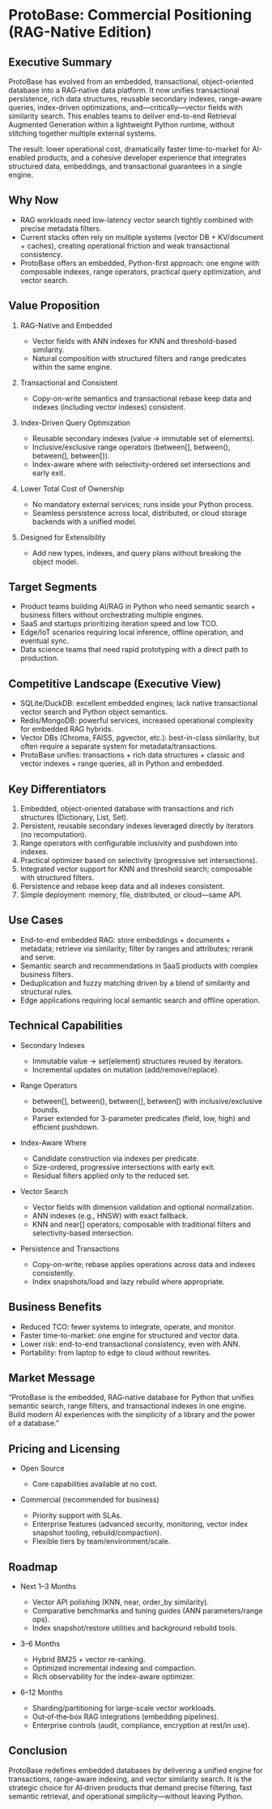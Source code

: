 # ProtoBase: Commercial Positioning (RAG-Native Edition)

## Executive Summary

ProtoBase has evolved from an embedded, transactional, object-oriented database into a RAG‑native data platform. It now unifies transactional persistence, rich data structures, reusable secondary indexes, range-aware queries, index-driven optimizations, and—critically—vector fields with similarity search. This enables teams to deliver end-to-end Retrieval Augmented Generation within a lightweight Python runtime, without stitching together multiple external systems.

The result: lower operational cost, dramatically faster time-to-market for AI-enabled products, and a cohesive developer experience that integrates structured data, embeddings, and transactional guarantees in a single engine.

## Why Now

- RAG workloads need low-latency vector search tightly combined with precise metadata filters.
- Current stacks often rely on multiple systems (vector DB + KV/document + caches), creating operational friction and weak transactional consistency.
- ProtoBase offers an embedded, Python-first approach: one engine with composable indexes, range operators, practical query optimization, and vector search.

## Value Proposition

1. RAG-Native and Embedded
   - Vector fields with ANN indexes for KNN and threshold-based similarity.
   - Natural composition with structured filters and range predicates within the same engine.

2. Transactional and Consistent
   - Copy-on-write semantics and transactional rebase keep data and indexes (including vector indexes) consistent.

3. Index-Driven Query Optimization
   - Reusable secondary indexes (value → immutable set of elements).
   - Inclusive/exclusive range operators (between[], between(), between(], between[)).
   - Index-aware where with selectivity-ordered set intersections and early exit.

4. Lower Total Cost of Ownership
   - No mandatory external services; runs inside your Python process.
   - Seamless persistence across local, distributed, or cloud storage backends with a unified model.

5. Designed for Extensibility
   - Add new types, indexes, and query plans without breaking the object model.

## Target Segments

- Product teams building AI/RAG in Python who need semantic search + business filters without orchestrating multiple engines.
- SaaS and startups prioritizing iteration speed and low TCO.
- Edge/IoT scenarios requiring local inference, offline operation, and eventual sync.
- Data science teams that need rapid prototyping with a direct path to production.

## Competitive Landscape (Executive View)

- SQLite/DuckDB: excellent embedded engines; lack native transactional vector search and Python object semantics.
- Redis/MongoDB: powerful services, increased operational complexity for embedded RAG hybrids.
- Vector DBs (Chroma, FAISS, pgvector, etc.): best-in-class similarity, but often require a separate system for metadata/transactions.
- ProtoBase unifies: transactions + rich data structures + classic and vector indexes + range queries, all in Python and embedded.

## Key Differentiators

1. Embedded, object-oriented database with transactions and rich structures (Dictionary, List, Set).
2. Persistent, reusable secondary indexes leveraged directly by iterators (no recomputation).
3. Range operators with configurable inclusivity and pushdown into indexes.
4. Practical optimizer based on selectivity (progressive set intersections).
5. Integrated vector support for KNN and threshold search; composable with structured filters.
6. Persistence and rebase keep data and all indexes consistent.
7. Simple deployment: memory, file, distributed, or cloud—same API.

## Use Cases

- End-to-end embedded RAG: store embeddings + documents + metadata; retrieve via similarity; filter by ranges and attributes; rerank and serve.
- Semantic search and recommendations in SaaS products with complex business filters.
- Deduplication and fuzzy matching driven by a blend of similarity and structural rules.
- Edge applications requiring local semantic search and offline operation.

## Technical Capabilities

- Secondary Indexes
  - Immutable value → set(element) structures reused by iterators.
  - Incremental updates on mutation (add/remove/replace).

- Range Operators
  - between[], between(), between(], between[) with inclusive/exclusive bounds.
  - Parser extended for 3-parameter predicates (field, low, high) and efficient pushdown.

- Index-Aware Where
  - Candidate construction via indexes per predicate.
  - Size-ordered, progressive intersections with early exit.
  - Residual filters applied only to the reduced set.

- Vector Search
  - Vector fields with dimension validation and optional normalization.
  - ANN indexes (e.g., HNSW) with exact fallback.
  - KNN and near[] operators; composable with traditional filters and selectivity-based intersection.

- Persistence and Transactions
  - Copy-on-write; rebase applies operations across data and indexes consistently.
  - Index snapshots/load and lazy rebuild where appropriate.

## Business Benefits

- Reduced TCO: fewer systems to integrate, operate, and monitor.
- Faster time-to-market: one engine for structured and vector data.
- Lower risk: end-to-end transactional consistency, even with ANN.
- Portability: from laptop to edge to cloud without rewrites.

## Market Message

“ProtoBase is the embedded, RAG‑native database for Python that unifies semantic search, range filters, and transactional indexes in one engine. Build modern AI experiences with the simplicity of a library and the power of a database.”

## Pricing and Licensing

- Open Source
  - Core capabilities available at no cost.

- Commercial (recommended for business)
  - Priority support with SLAs.
  - Enterprise features (advanced security, monitoring, vector index snapshot tooling, rebuild/compaction).
  - Flexible tiers by team/environment/scale.

## Roadmap

- Next 1–3 Months
  - Vector API polishing (KNN, near, order_by similarity).
  - Comparative benchmarks and tuning guides (ANN parameters/range ops).
  - Index snapshot/restore utilities and background rebuild tools.

- 3–6 Months
  - Hybrid BM25 + vector re-ranking.
  - Optimized incremental indexing and compaction.
  - Rich observability for the index-aware optimizer.

- 6–12 Months
  - Sharding/partitioning for large-scale vector workloads.
  - Out‑of‑the‑box RAG integrations (embedding pipelines).
  - Enterprise controls (audit, compliance, encryption at rest/in use).

## Conclusion

ProtoBase redefines embedded databases by delivering a unified engine for transactions, range-aware indexing, and vector similarity search. It is the strategic choice for AI‑driven products that demand precise filtering, fast semantic retrieval, and operational simplicity—without leaving Python.